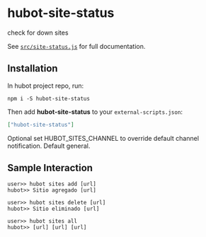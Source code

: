 # hubot-site-status

check for down sites

See [`src/site-status.js`](src/site-status.js) for full documentation.

## Installation

In hubot project repo, run:

`npm i -S hubot-site-status `

Then add **hubot-site-status** to your `external-scripts.json`:

```json
["hubot-site-status"]
```

Optional set HUBOT_SITES_CHANNEL to override default channel notification. Default general.

## Sample Interaction

```
user>> hubot sites add [url]
hubot>> Sitio agregado [url]
```
```
user>> hubot sites delete [url]
hubot>> Sitio eliminado [url]
```
```
user>> hubot sites all
hubot>> [url] [url] [url] 
```
